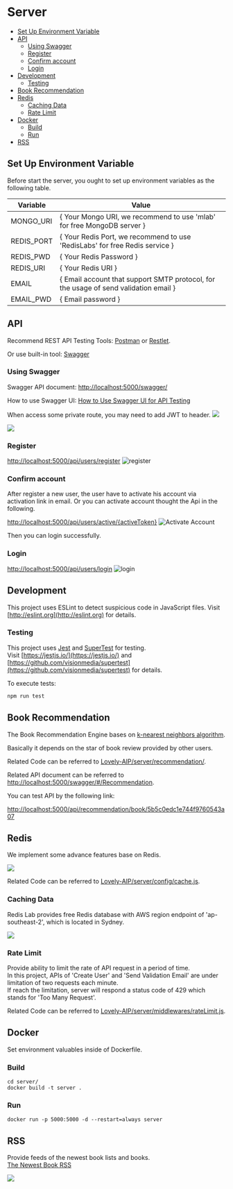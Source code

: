 # Server

- [Set Up Environment Variable](#set-up-environment-variable)
- [API](#api)
    - [Using Swagger](#using-swagger)
    - [Register](#register)
    - [Confirm account](#confirm-account)
    - [Login](#login)
- [Development](#development)
    - [Testing](#testing)
- [Book Recommendation](#book-recommendation)
- [Redis](#redis)
    - [Caching Data](#caching-data)
    - [Rate Limit](#rate-limit)
- [Docker](#docker)
    - [Build](#build)
    - [Run](#run)
- [RSS](#rss)

## Set Up Environment Variable
Before start the server, you ought to set up environment variables as the following table.

| Variable       | Value                                                           |
| ---------- | ------------------------------------------------------------ |
| MONGO_URI  | { Your Mongo URI, we recommend to use 'mlab' for free MongoDB server } |
| REDIS_PORT | { Your Redis Port, we recommend to use 'RedisLabs' for free Redis service  } |
| REDIS_PWD  | { Your Redis Password } |
| REDIS_URI  | { Your Redis URI } |
| EMAIL      | { Email account that support SMTP protocol, for the usage of send validation email }   |
| EMAIL_PWD  | { Email password } |

## API
Recommend REST API Testing Tools: [Postman](https://www.getpostman.com/) or [Restlet](https://chrome.google.com/webstore/detail/restlet-client-rest-api-t/aejoelaoggembcahagimdiliamlcdmfm).

Or use built-in tool: [Swagger](https://swagger.io/)

### Using Swagger

Swagger API document: [http://localhost:5000/swagger/](http://localhost:5000/swagger/)

How to use Swagger UI: [How to Use Swagger UI for API Testing](https://www.blazemeter.com/blog/getting-started-with-swagger-ui)

When access some private route, you may need to add JWT to header.
![](https://i.loli.net/2018/07/27/5b59f67a4322b.png)

![](https://i.loli.net/2018/07/27/5b59f74dc06de.png)

### Register
[http://localhost:5000/api/users/register](http://localhost:5000/api/users/register)
![register](https://ws4.sinaimg.cn/large/0069RVTdly1fuo1mr1oc8j31hu0x40z9.jpg)

### Confirm account
After register a new user, the user have to activate his account via activation link in email. Or you can activate account thought the Api in the following.

[http://localhost:5000/api/users/active/{activeToken}](http://localhost:5000/api/users/active/{activeToken})
![Activate Account](https://ws1.sinaimg.cn/large/0069RVTdly1fuo1pd6opvj31i20hujuh.jpg)

Then you can login successfully.

### Login
[http://localhost:5000/api/users/login](http://localhost:5000/api/users/login)
![login](https://ws3.sinaimg.cn/large/0069RVTdly1fuo1kr5lrhj31hm0pydky.jpg)

## Development

This project uses ESLint to detect suspicious code in JavaScript files.
Visit [http://eslint.org](http://eslint.org) for details.

### Testing

This project uses [Jest](https://jestjs.io/) and [SuperTest](https://github.com/visionmedia/supertest) for testing.  
Visit [https://jestjs.io/](https://jestjs.io/) and [https://github.com/visionmedia/supertest](https://github.com/visionmedia/supertest) for details.

To execute tests:

```bash
npm run test
```

## Book Recommendation

The Book Recommendation Engine bases on [k-nearest neighbors algorithm](https://en.wikipedia.org/wiki/K-nearest_neighbors_algorithm).

Basically it depends on the star of book review provided by other users.

Related Code can be referred to [Lovely-AIP/server/recommendation/](https://github.com/Latias94/Lovely-AIP/tree/master/server/recommendation).

Related API document can be referred to [http://localhost:5000/swagger/#/Recommendation](http://localhost:5000/swagger/#/Recommendation).

You can test API by the following link:

[http://localhost:5000/api/recommendation/book/5b5c0edc1e744f9760543a07](http://localhost:5000/api/recommendation/book/5b5c0edc1e744f9760543a07)

## Redis
We implement some advance features base on Redis.

![](https://i.loli.net/2018/09/12/5b98811a057e3.png)

Related Code can be referred to [Lovely-AIP/server/config/cache.js](https://github.com/Latias94/Lovely-AIP/blob/master/server/config/cache.js).

### Caching Data
Redis Lab provides free Redis database with AWS region endpoint of 'ap-southeast-2', which is located in Sydney.

![](https://i.loli.net/2018/09/13/5b99dafd4186c.png)

### Rate Limit
Provide ability to limit the rate of API request in a period of time.  
In this project, APIs of 'Create User' and 'Send Validation Email' are under limitation of two requests each minute.   
If reach the limitation, server will respond a status code of 429 which stands for 'Too Many Request'.

Related Code can be referred to [Lovely-AIP/server/middlewares/rateLimit.js](https://github.com/Latias94/Lovely-AIP/blob/master/server/middlewares/rateLimit.js).

## Docker
Set environment valuables inside of Dockerfile.

### Build

```shell
cd server/
docker build -t server .
```

### Run

```shell
docker run -p 5000:5000 -d --restart=always server
```

## RSS
Provide feeds of the newest book lists and books.  
[The Newest Book RSS](https://lovely-aip.herokuapp.com/api/feed/books)

![](https://i.loli.net/2018/10/06/5bb8d65366cae.png)
